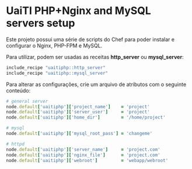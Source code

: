 # UaiTI PHP+Nginx and MySQL servers setup

Este projeto possui uma série de scripts do Chef para poder instalar e configurar
o Nginx, PHP-FPM e MySQL.

Para utilizar, podem ser usadas as receitas **http_server** ou **mysql_server**:

```ruby
include_recipe "uaitiphp::http_server"
include_recipe "uaitiphp::mysql_server"
```

Para alterar as configurações, crie um arquivo de atributos com o seguinte conteúdo:
```ruby
# general server
node.default['uaitiphp']['project_name']    = 'project'
node.default['uaitiphp']['server_user']     = 'project'
node.default['uaitiphp']['home_dir']        = '/home/project'

# mysql
node.default['uaitiphp']['mysql_root_pass'] = 'changeme'

# httpd
node.default['uaitiphp']['server_name']     = 'project.com'
node.default['uaitiphp']['nginx_file']      = 'project.com'
node.default['uaitiphp']['webroot']         = 'webapp/webroot'
```

